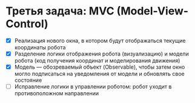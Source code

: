 # Третья задача: MVC (Model-View-Control)

- [x] Реализация нового окна, в
котором будут отображаться текущие координаты робота
- [x] Разделение логики отображения робота
(визуализацию) и модели робота (код получения координат и
моделирования движения)
- [x] Модель — обозреваемый объект (Observable),
чтобы затем окно могло подписаться на уведомления от модели и
обновлять свое состояние
- [ ] Исправление логики в управлении роботом: робот уходит в
противоположном направлении
